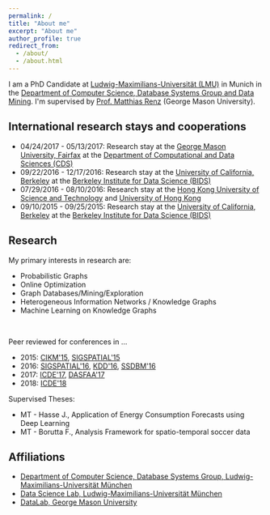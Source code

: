 ```yaml
---
permalink: /
title: "About me"
excerpt: "About me"
author_profile: true
redirect_from: 
  - /about/
  - /about.html
---
```


<!--This is the front page of your Github pages website! This repository was forked from the [Minimal Mistakes Jekyll Theme](https://mmistakes.github.io/minimal-mistakes/) by Michael Rose. 

You can use all kinds of markdown here. See [the guide](/markdown/).

## Images
![alt text](/images/500x300.png "Logo Title Text 1")-->

I am a PhD Candidate at <a href="http://www.uni-muenchen.de">Ludwig-Maximilians-Universit&auml;t (LMU)</a> in Munich in the <a href="http://www.dbs.ifi.lmu.de/cms/Hauptseite">Department of Computer Science, Database Systems Group and Data Mining</a>.
I'm supervised by <a href="https://cos.gmu.edu/cds/faculty-profile-matthias-renz/">Prof. Matthias Renz</a> (George Mason University). 

## International research stays and cooperations
<ul>
<li>04/24/2017 - 05/13/2017: Research stay at the <a href="https://www2.gmu.edu">George Mason University, Fairfax</a> at the <a href="https://cos.gmu.edu/cds/">Department of Computational and Data Sciences (CDS)</a> </li>
<li>09/22/2016 - 12/17/2016: Research stay at the <a href="http://www.berkeley.edu">University of California, Berkeley</a> at the <a href="https://bids.berkeley.edu">Berkeley Institute for Data Science (BIDS)</a> </li>
<li>07/29/2016 - 08/10/2016: Research stay at the <a href="http://www.ust.hk">Hong Kong University of Science and Technology</a> and <a href="http://www.hku.hk">University of Hong Kong</a></li>
<li>09/10/2015 - 09/25/2015: Research stay at the <a href="http://www.berkeley.edu">University of California, Berkeley</a> at the <a href="https://bids.berkeley.edu">Berkeley Institute for Data Science (BIDS)</a> </li>
</ul>


## Research 
My primary interests in research are: 
<ul>
<li>Probabilistic Graphs</li>
<!--<li>Graph clustering applications and methods</li>-->
<li>Online Optimization</li>
<li>Graph Databases/Mining/Exploration</li>
<!--<li>Graph Exploration</li>-->
<!--<li>Graph Databases</li>-->
<!--<li>Stream Processing</li>-->
<!--<li>Modeling and Querying Uncertain Spatio-Temporal Data</li>-->
<!--<li>Probabilistic Query Processing and Similarity Search in Uncertain Data</li>-->
<!--<li>Uncertain Sensor Networks</li>-->
<li>Heterogeneous Information Networks / Knowledge Graphs</li>
<!--<li>Uncertain Data Stream Processing</li>-->
<li>Machine Learning on Knowledge Graphs</li>
</ul>
<br/>


Peer reviewed for conferences in ...
<ul>
<li>2015: <a href="http://www.cikm-2015.org">CIKM'15</a>, <a href="http://sigspatial2015.sigspatial.org">SIGSPATIAL'15</a></li>
<li>2016: <a href="http://sigspatial2016.sigspatial.org">SIGSPATIAL'16</a>, <a href="http://www.kdd.org/kdd2016/">KDD'16</a>, <a href="http://ssdbm2016.org">SSDBM'16</a></li>
<li>2017: <a href="http://icde2017.sdsc.edu">ICDE'17</a>, <a href="http://ada.suda.edu.cn/dasfaa2017/">DASFAA'17</a></li>
<li>2018: <a href="https://icde2018.org">ICDE'18</a></li>
</ul>

Supervised Theses:
<ul>
<li>MT - Hasse J., Application of Energy Consumption Forecasts using Deep Learning</li>
<li>MT - Borutta F., Analysis Framework for spatio-temporal soccer data</li>
</ul>

## Affiliations
<ul>
<li><a href="http://www.dbs.ifi.lmu.de/cms/Hauptseite">Department of Computer Science, Database Systems Group, Ludwig-Maximilians-Universit&auml;t M&uuml;nchen</a></li>
<li><a href="http://dsl.ifi.lmu.de/data-science-lab">Data Science Lab, Ludwig-Maximilians-Universit&auml;t M&uuml;nchen</a></li>
<li><a href="http://datalab.gmu.edu">DataLab, George Mason University</a></li>
</ul>
